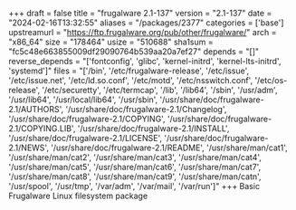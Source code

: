 +++
draft = false
title = "frugalware 2.1-137"
version = "2.1-137"
date = "2024-02-16T13:32:55"
aliases = "/packages/2377"
categories = ['base']
upstreamurl = "https://ftp.frugalware.org/pub/other/frugalware/"
arch = "x86_64"
size = "178464"
usize = "510688"
sha1sum = "fc5c48e663855009df29090764b539aa20a7ef27"
depends = "[]"
reverse_depends = "['fontconfig', 'glibc', 'kernel-initrd', 'kernel-lts-initrd', 'systemd']"
files = "['/bin', '/etc/frugalware-release', '/etc/issue', '/etc/issue.net', '/etc/ld.so.conf', '/etc/motd', '/etc/nsswitch.conf', '/etc/os-release', '/etc/securetty', '/etc/termcap', '/lib', '/lib64', '/sbin', '/usr/adm', '/usr/lib64', '/usr/local/lib64', '/usr/sbin', '/usr/share/doc/frugalware-2.1/AUTHORS', '/usr/share/doc/frugalware-2.1/Changelog', '/usr/share/doc/frugalware-2.1/COPYING', '/usr/share/doc/frugalware-2.1/COPYING.LIB', '/usr/share/doc/frugalware-2.1/INSTALL', '/usr/share/doc/frugalware-2.1/LICENSE', '/usr/share/doc/frugalware-2.1/NEWS', '/usr/share/doc/frugalware-2.1/README', '/usr/share/man/cat1', '/usr/share/man/cat2', '/usr/share/man/cat3', '/usr/share/man/cat4', '/usr/share/man/cat5', '/usr/share/man/cat6', '/usr/share/man/cat7', '/usr/share/man/cat8', '/usr/share/man/cat9', '/usr/share/man/catn', '/usr/spool', '/usr/tmp', '/var/adm', '/var/mail', '/var/run']"
+++
Basic Frugalware Linux filesystem package